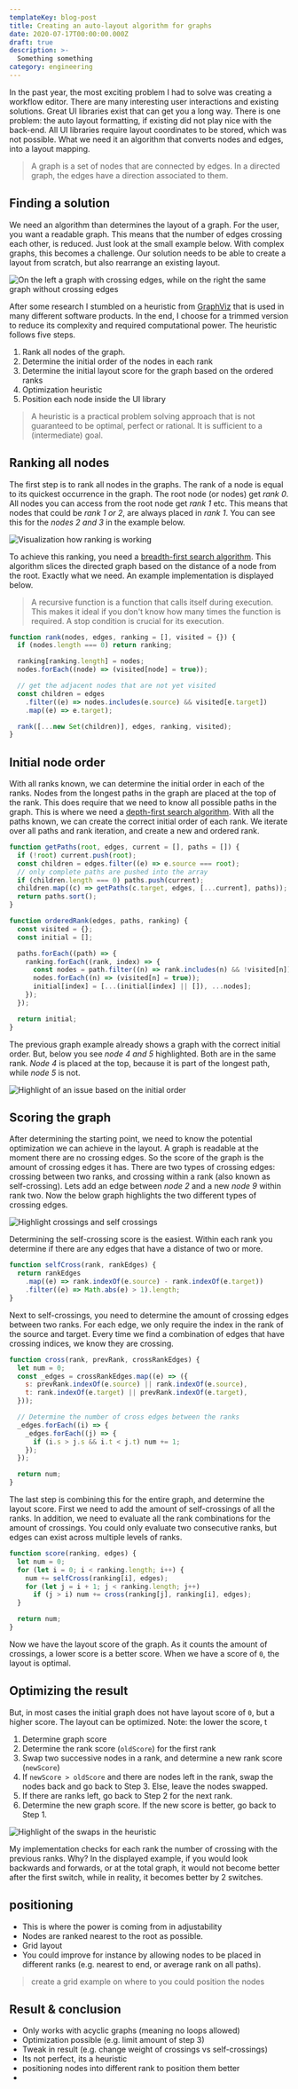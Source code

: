 ```yaml
---
templateKey: blog-post
title: Creating an auto-layout algorithm for graphs
date: 2020-07-17T00:00:00.000Z
draft: true
description: >-
  Something something
category: engineering
---
```


In the past year, the most exciting problem I had to solve was creating a workflow editor. There are many interesting user interactions and existing solutions. Great UI libraries exist that can get you a long way. There is one problem: the auto layout formatting, if existing did not play nice with the back-end. All UI libraries require layout coordinates to be stored, which was not possible. What we need it an algorithm that converts nodes and edges, into a layout mapping.

> A graph is a set of nodes that are connected by edges. In a directed graph, the edges have a direction associated to them.

## Finding a solution

We need an algorithm than determines the layout of a graph. For the user, you want a readable graph. This means that the number of edges crossing each other, is reduced. Just look at the small example below. With complex graphs, this becomes a challenge. Our solution needs to be able to create a layout from scratch, but also rearrange an existing layout.

![On the left a graph with crossing edges, while on the right the same graph without crossing edges](/img/graph-example-1.png)

After some research I stumbled on a heuristic from [GraphViz](https://www.graphviz.org/Documentation/TSE93.pdf) that is used in many different software products. In the end, I choose for a trimmed version to reduce its complexity and required computational power. The heuristic follows five steps.

1. Rank all nodes of the graph.
2. Determine the initial order of the nodes in each rank
3. Determine the initial layout score for the graph based on the ordered ranks
4. Optimization heuristic
5. Position each node inside the UI library

> A heuristic is a practical problem solving approach that is not guaranteed to be optimal, perfect or rational. It is sufficient to a (intermediate) goal.

## Ranking all nodes

The first step is to rank all nodes in the graphs. The rank of a node is equal to its quickest occurrence in the graph. The root node (or nodes) get _rank 0_. All nodes you can access from the root node get _rank 1_ etc. This means that nodes that could be _rank 1 or 2_, are always placed in _rank 1_. You can see this for the _nodes 2 and 3_ in the example below.

![Visualization how ranking is working](/img/graph-example-2.png)

To achieve this ranking, you need a [breadth-first search algorithm](https://en.wikipedia.org/wiki/Breadth-first_search). This algorithm slices the directed graph based on the distance of a node from the root. Exactly what we need. An example implementation is displayed below.

> A recursive function is a function that calls itself during execution. This makes it ideal if you don't know how many times the function is required. A stop condition is crucial for its execution.

```js
function rank(nodes, edges, ranking = [], visited = {}) {
  if (nodes.length === 0) return ranking;

  ranking[ranking.length] = nodes;
  nodes.forEach((node) => (visited[node] = true));

  // get the adjacent nodes that are not yet visited
  const children = edges
    .filter((e) => nodes.includes(e.source) && visited[e.target])
    .map((e) => e.target);

  rank([...new Set(children)], edges, ranking, visited);
}
```

## Initial node order

With all ranks known, we can determine the initial order in each of the ranks. Nodes from the longest paths in the graph are placed at the top of the rank. This does require that we need to know all possible paths in the graph. This is where we need a [depth-first search algorithm](https://en.wikipedia.org/wiki/Depth-first_search). With all the paths known, we can create the correct initial order of each rank. We iterate over all paths and rank iteration, and create a new and ordered rank.

```js
function getPaths(root, edges, current = [], paths = []) {
  if (!root) current.push(root);
  const children = edges.filter((e) => e.source === root);
  // only complete paths are pushed into the array
  if (children.length === 0) paths.push(current);
  children.map((c) => getPaths(c.target, edges, [...current], paths));
  return paths.sort();
}
```

```js
function orderedRank(edges, paths, ranking) {
  const visited = {};
  const initial = [];

  paths.forEach((path) => {
    ranking.forEach((rank, index) => {
      const nodes = path.filter((n) => rank.includes(n) && !visited[n]);
      nodes.forEach((n) => (visited[n] = true));
      initial[index] = [...(initial[index] || []), ...nodes];
    });
  });

  return initial;
}
```

The previous graph example already shows a graph with the correct initial order. But, below you see _node 4 and 5_ highlighted. Both are in the same rank. _Node 4_ is placed at the top, because it is part of the longest path, while _node 5_ is not.

![Highlight of an issue based on the initial order](/img/graph-example-3.png)

## Scoring the graph

After determining the starting point, we need to know the potential optimization we can achieve in the layout. A graph is readable at the moment there are no crossing edges. So the score of the graph is the amount of crossing edges it has. There are two types of crossing edges: crossing between two ranks, and crossing within a rank (also known as self-crossing). Lets add an edge between _node 2_ and a new _node 9_ within rank two. Now the below graph highlights the two different types of crossing edges.

![Highlight crossings and self crossings](/img/graph-example-4.png)

Determining the self-crossing score is the easiest. Within each rank you determine if there are any edges that have a distance of two or more.

```js
function selfCross(rank, rankEdges) {
  return rankEdges
    .map((e) => rank.indexOf(e.source) - rank.indexOf(e.target))
    .filter((e) => Math.abs(e) > 1).length;
}
```

Next to self-crossings, you need to determine the amount of crossing edges between two ranks. For each edge, we only require the index in the rank of the source and target. Every time we find a combination of edges that have crossing indices, we know they are crossing.

```js
function cross(rank, prevRank, crossRankEdges) {
  let num = 0;
  const _edges = crossRankEdges.map((e) => ({
    s: prevRank.indexOf(e.source) || rank.indexOf(e.source),
    t: rank.indexOf(e.target) || prevRank.indexOf(e.target),
  }));

  // Determine the number of cross edges between the ranks
  _edges.forEach((i) => {
    _edges.forEach((j) => {
      if (i.s > j.s && i.t < j.t) num += 1;
    });
  });

  return num;
}
```

The last step is combining this for the entire graph, and determine the layout score. First we need to add the amount of self-crossings of all the ranks. In addition, we need to evaluate all the rank combinations for the amount of crossings. You could only evaluate two consecutive ranks, but edges can exist across multiple levels of ranks.

```js
function score(ranking, edges) {
  let num = 0;
  for (let i = 0; i < ranking.length; i++) {
    num += selfCross(ranking[i], edges);
    for (let j = i + 1; j < ranking.length; j++)
      if (j > i) num += cross(ranking[j], ranking[i], edges);
  }

  return num;
}
```

Now we have the layout score of the graph. As it counts the amount of crossings, a lower score is a better score. When we have a score of `0`, the layout is optimal.

## Optimizing the result

But, in most cases the initial graph does not have layout score of `0`, but a higher score. The layout can be optimized. Note: the lower the score, t

1. Determine graph score
2. Determine the rank score (`oldScore`) for the first rank
3. Swap two successive nodes in a rank, and determine a new rank score (`newScore`)
4. If `newScore > oldScore` and there are nodes left in the rank, swap the nodes back and go back to Step 3. Else, leave the nodes swapped.
5. If there are ranks left, go back to Step 2 for the next rank.
6. Determine the new graph score. If the new score is better, go back to Step 1.

![Highlight of the swaps in the heuristic](/img/graph-example-5.png)

My implementation checks for each rank the number of crossing with the previous ranks. Why? In the displayed example, if you would look backwards and forwards, or at the total graph, it would not become better after the first switch, while in reality, it becomes better by 2 switches.

## positioning

- This is where the power is coming from in adjustability
- Nodes are ranked nearest to the root as possible.
- Grid layout
- You could improve for instance by allowing nodes to be placed in different ranks (e.g. nearest to end, or average rank on all paths).

> create a grid example on where to you could position the nodes

## Result & conclusion

- Only works with acyclic graphs (meaning no loops allowed)
- Optimization possible (e.g. limit amount of step 3)
- Tweak in result (e.g. change weight of crossings vs self-crossings)
- Its not perfect, its a heuristic
- positioning nodes into different rank to position them better
-
